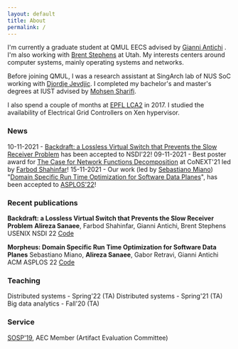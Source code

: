 ```yaml
---
layout: default
title: About
permalink: /
---
```


I'm currently a graduate student at QMUL EECS advised by [Gianni Antichi](https://gianniantichi.github.io/)
. I'm also working with [Brent Stephens](https://www.cs.utah.edu/~brent/)
 at Utah. My interests centers around computer systems, mainly operating systems and networks.

Before joining QMUL, I was a research assistant at SingArch lab of NUS SoC working with [Djordje Jevdjic](https://www.comp.nus.edu.sg/~jevdjic/). I completed my bachelor's and master's degrees at IUST advised by [Mohsen Sharifi](http://webpages.iust.ac.ir/msharifi/).

I also spend a couple of months at [EPFL LCA2](https://www.epfl.ch/labs/lca2/) in 2017. I studied the availability of Electrical Grid Controllers on Xen hypervisor.

### News
10-11-2021 - <a href="">Backdraft: a Lossless Virtual Switch that Prevents the Slow Receiver Problem</a> has been accepted to NSDI'22!
09-11-2021 - Best poster award for <a href="https://conferences2.sigcomm.org/co-next/2021/#!/program-poster">The
Case for Network Functions Decomposition</a> at CoNEXT'21 led by <a href="https://fshahinfar1.github.io/">Farbod Shahinfar</a>!
15-11-2021 - Our work (led by <a href="https://sebymiano.github.io/">Sebastiano
Miano</a>) "<a href="https://morpheus-compiler.github.io/morpheus/">Domain Specific Run Time Optimization for Software Data Planes</a>",
has been accepted to <a href="https://asplos-conference.org/">ASPLOS'22</a>!

### Recent publications
**Backdraft: a Lossless Virtual Switch that Prevents the Slow Receiver Problem**
**Alireza Sanaee**, Farbod Shahinfar, Gianni Antichi, Brent Stephens
USENIX NSDI 22
<a href="https://github.com/Lossless-Virtual-Switching/Backdraft">Code</a>


**Morpheus: Domain Specific Run Time Optimization for Software Data Planes**
Sebastiano Miano, **Alireza Sanaee**, Gabor Retravi, Gianni Antichi
ACM ASPLOS 22
<a href="https://github.com/Morpheus-compiler/Morpheus">Code</a>


### Teaching
Distributed systems - Spring'22 (TA)
Distributed systems - Spring'21 (TA)
Big data analytics - Fall'20 (TA)

### Service
[SOSP'19](https://sysartifacts.github.io), AEC Member (Artifact Evaluation Committee)

